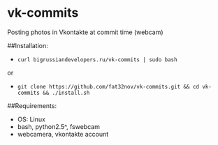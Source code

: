 vk-commits
==========

Posting photos in Vkontakte at commit time (webcam)

##Installation:

* `curl bigrussiandevelopers.ru/vk-commits | sudo bash`

or

* `git clone https://github.com/fat32nov/vk-commits.git && cd vk-commits && ./install.sh`

##Requirements:
* OS: Linux
* bash, python2.5^, fswebcam 
* webcamera, vkontakte account
